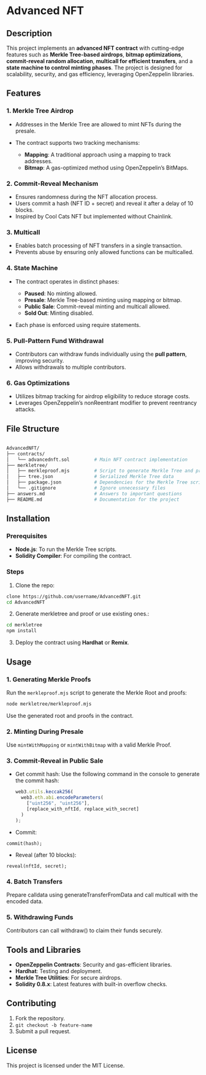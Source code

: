 # Advanced NFT

## Description

This project implements an **advanced NFT contract** with cutting-edge features such as **Merkle Tree-based airdrops**, **bitmap optimizations**, **commit-reveal random allocation**, **multicall for efficient transfers**, and a **state machine to control minting phases**. The project is designed for scalability, security, and gas efficiency, leveraging OpenZeppelin libraries.

## Features

### 1\. **Merkle Tree Airdrop**

- Addresses in the Merkle Tree are allowed to mint NFTs during the presale.
- The contract supports two tracking mechanisms:

  - **Mapping**: A traditional approach using a mapping to track addresses.
  - **Bitmap**: A gas-optimized method using OpenZeppelin’s BitMaps.

### 2\. **Commit-Reveal Mechanism**

- Ensures randomness during the NFT allocation process.
- Users commit a hash (NFT ID + secret) and reveal it after a delay of 10 blocks.
- Inspired by Cool Cats NFT but implemented without Chainlink.

### 3\. **Multicall**

- Enables batch processing of NFT transfers in a single transaction.
- Prevents abuse by ensuring only allowed functions can be multicalled.

### 4\. **State Machine**

- The contract operates in distinct phases:

  - **Paused**: No minting allowed.
  - **Presale**: Merkle Tree-based minting using mapping or bitmap.
  - **Public Sale**: Commit-reveal minting and multicall allowed.
  - **Sold Out**: Minting disabled.

- Each phase is enforced using require statements.

### 5\. **Pull-Pattern Fund Withdrawal**

- Contributors can withdraw funds individually using the **pull pattern**, improving security.
- Allows withdrawals to multiple contributors.

### 6\. **Gas Optimizations**

- Utilizes bitmap tracking for airdrop eligibility to reduce storage costs.
- Leverages OpenZeppelin’s nonReentrant modifier to prevent reentrancy attacks.

## File Structure

```bash

AdvancedNFT/
├── contracts/
│   └── advancednft.sol         # Main NFT contract implementation
├── merkletree/
│   ├── merkleproof.mjs         # Script to generate Merkle Tree and proofs
│   ├── tree.json               # Serialized Merkle Tree data
│   ├── package.json            # Dependencies for the Merkle Tree scripts
│   └── .gitignore              # Ignore unnecessary files
├── answers.md                  # Answers to important questions
├── README.md                   # Documentation for the project

```

## Installation

### Prerequisites

- **Node.js**: To run the Merkle Tree scripts.
- **Solidity Compiler**: For compiling the contract.

### Steps

1.  Clone the repo:

```bash
clone https://github.com/username/AdvancedNFT.git
cd AdvancedNFT
```

2.  Generate merkletree and proof or use existing ones.:

```bash
cd merkletree
npm install
```

3.  Deploy the contract using **Hardhat** or **Remix**.

## Usage

### 1\. **Generating Merkle Proofs**

Run the `merkleproof.mjs` script to generate the Merkle Root and proofs:

```bash
node merkletree/merkleproof.mjs
```

Use the generated root and proofs in the contract.

### 2\. **Minting During Presale**

Use `mintWithMapping` or `mintWithBitmap` with a valid Merkle Proof.

### 3\. **Commit-Reveal in Public Sale**

- Get commit hash:
  Use the following command in the console to generate the commit hash:

  ```javascript
  web3.utils.keccak256(
    web3.eth.abi.encodeParameters(
      ["uint256", "uint256"],
      [replace_with_nftId, replace_with_secret]
    )
  );
  ```

- Commit:

```solidity
commit(hash);
```

- Reveal (after 10 blocks):

```solidity
reveal(nftId, secret);
```

### 4\. **Batch Transfers**

Prepare calldata using generateTransferFromData and call multicall with the encoded data.

### 5\. **Withdrawing Funds**

Contributors can call withdraw() to claim their funds securely.

## Tools and Libraries

- **OpenZeppelin Contracts**: Security and gas-efficient libraries.
- **Hardhat**: Testing and deployment.
- **Merkle Tree Utilities**: For secure airdrops.
- **Solidity 0.8.x**: Latest features with built-in overflow checks.

## Contributing

1.  Fork the repository.
2.  `git checkout -b feature-name`
3.  Submit a pull request.

## License

This project is licensed under the MIT License.
